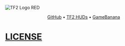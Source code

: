 ![TF2 Logo RED](https://github.com/user-attachments/assets/ab528ceb-97e2-43e6-8971-07c55c2e33c5)
<p align="center">
  <a href="https://github.com/LlamaGR1/Pre-Fortress-2-Main-Menu">GitHub</a> • <a href="https://tf2huds.dev/hud/Pre-Fortress-2-Main-Menu">TF2 HUDs</a> • <a href="https://gamebanana.com/wips/91028">GameBanana</a>
</p>

# [LICENSE](https://github.com/LlamaGR1/Pre-Fortress-2-Main-Menu/blob/main/LICENSE.md)

